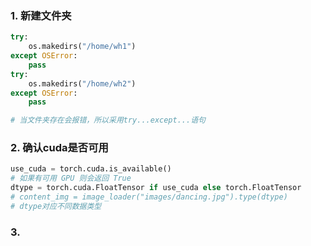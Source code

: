 ### 1. 新建文件夹
````python
try:
    os.makedirs("/home/wh1")
except OSError:
    pass
try:
    os.makedirs("/home/wh2")
except OSError:
    pass

# 当文件夹存在会报错，所以采用try...except...语句
````
### 2. 确认cuda是否可用
````python
use_cuda = torch.cuda.is_available()
# 如果有可用 GPU 则会返回 True
dtype = torch.cuda.FloatTensor if use_cuda else torch.FloatTensor
# content_img = image_loader("images/dancing.jpg").type(dtype)
# dtype对应不同数据类型
````
### 3. 